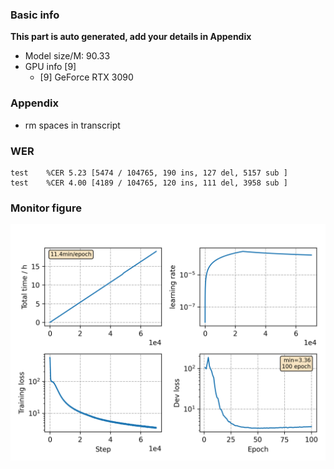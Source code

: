 ### Basic info

**This part is auto generated, add your details in Appendix**

* Model size/M: 90.33
* GPU info \[9\]
  * \[9\] GeForce RTX 3090

### Appendix

* rm spaces in transcript

### WER
```
test    %CER 5.23 [5474 / 104765, 190 ins, 127 del, 5157 sub ]
test    %CER 4.00 [4189 / 104765, 120 ins, 111 del, 3958 sub ]
```

### Monitor figure
![monitor](./monitor.png)
